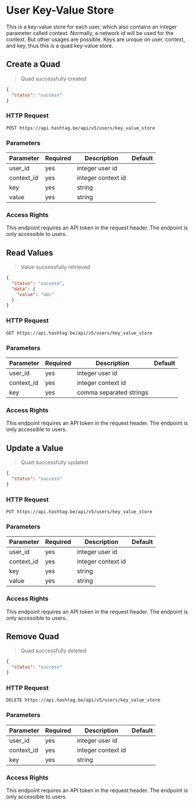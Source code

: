 # User Key-Value Store

This is a key-value store for each user, which also contains an integer parameter called context. Normally, a network id will be used for the context. But other usages are possible. Keys are unique on user, context, and key, thus this is a quad key-value store.




## Create a Quad

> Quad successfully created

```json
{
  "status": "success"
}
```

### HTTP Request

`POST https://api.hashtag.be/api/v5/users/key_value_store`

### Parameters

Parameter | Required | Description | Default
--------- | -------- | ----------- | -------
user_id | yes | integer user id |
context_id | yes | integer context id |
key | yes | string |
value | yes | string |


### Access Rights

This endpoint requires an API token in the request header. The endpoint is only accessible to users.




## Read Values

> Value successfully retrieved

```json
{
  "status": "success",
  "data": {
  	"value": "abc"
  }
}
```

### HTTP Request

`GET https://api.hashtag.be/api/v5/users/key_value_store`

### Parameters

Parameter | Required | Description | Default
--------- | -------- | ----------- | -------
user_id | yes | integer user id |
context_id | yes | integer context id |
key | yes | comma separated strings |

### Access Rights

This endpoint requires an API token in the request header. The endpoint is only accessible to users.




## Update a Value

> Quad successfully updated

```json
{
  "status": "success"
}
```

### HTTP Request

`PUT https://api.hashtag.be/api/v5/users/key_value_store`

### Parameters

Parameter | Required | Description | Default
--------- | -------- | ----------- | -------
user_id | yes | integer user id |
context_id | yes | integer context id |
key | yes | string |
value | yes | string |

### Access Rights

This endpoint requires an API token in the request header. The endpoint is only accessible to users.




## Remove Quad

> Quad successfully deleted

```json
{
  "status": "success"
}
```

### HTTP Request

`DELETE https://api.hashtag.be/api/v5/users/key_value_store`

### Parameters

Parameter | Required | Description | Default
--------- | -------- | ----------- | -------
user_id | yes | integer user id |
context_id | yes | integer context id |
key | yes | string |


### Access Rights

This endpoint requires an API token in the request header. The endpoint is only accessible to users.